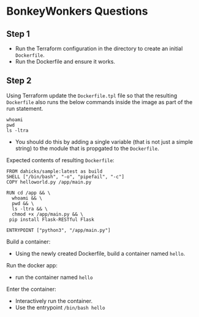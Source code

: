 # BonkeyWonkers Questions

## Step 1

+ Run the Terraform configuration in the directory to create an initial `Dockerfile`. 
+ Run the Dockerfile and ensure it works.


## Step 2

Using Terraform update the `Dockerfile.tpl` file so that the resulting `Dockerfile` also runs the below commands inside the image as part of the run statement.

```
whoami
pwd
ls -ltra
```

+ You should do this by adding a single variable (that is not just a simple string) to the module that is propgated to the `Dockerfile`.

Expected contents of resulting `Dockerfile`:

```
FROM dahicks/sample:latest as build
SHELL ["/bin/bash", "-o", "pipefail", "-c"]
COPY helloworld.py /app/main.py

RUN cd /app && \
  whoami && \
  pwd && \
  ls -ltra && \
  chmod +x /app/main.py && \
 pip install Flask-RESTful Flask

ENTRYPOINT ["python3", "/app/main.py"]
```

Build a container:
  + Using the newly created Dockerfile, build a container named `hello`.

Run the docker app:
  + run the container named `hello`

Enter the container:
  + Interactively run the container.
  + Use the  entrypoint `/bin/bash hello`

